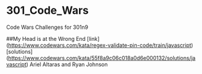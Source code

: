 # 301_Code_Wars
Code Wars Challenges for 301n9

##My Head is at the Wrong End
[link]
(https://www.codewars.com/kata/regex-validate-pin-code/train/javascript)
[solutions]
(https://www.codewars.com/kata/55f8a9c06c018a0d6e000132/solutions/javascript)
Ariel Altaras and Ryan Johnson